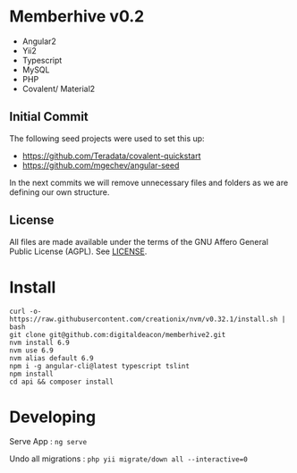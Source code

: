 # Memberhive v0.2

- Angular2
- Yii2
- Typescript
- MySQL
- PHP
- Covalent/ Material2

## Initial Commit

The following seed projects were used to set this up:
- https://github.com/Teradata/covalent-quickstart
- https://github.com/mgechev/angular-seed

In the next commits we will remove unnecessary files and folders
 as we are defining our own structure.
 
## License
All files are made available under the terms of the GNU Affero General Public License (AGPL). See [LICENSE](https://github.com/digitaldeacon/memberhive2/blob/master/LICENSE).


# Install
```
curl -o- https://raw.githubusercontent.com/creationix/nvm/v0.32.1/install.sh | bash
git clone git@github.com:digitaldeacon/memberhive2.git
nvm install 6.9
nvm use 6.9
nvm alias default 6.9
npm i -g angular-cli@latest typescript tslint
npm install
cd api && composer install
```

# Developing

Serve App : `ng serve`

Undo all migrations : `php yii migrate/down all --interactive=0`